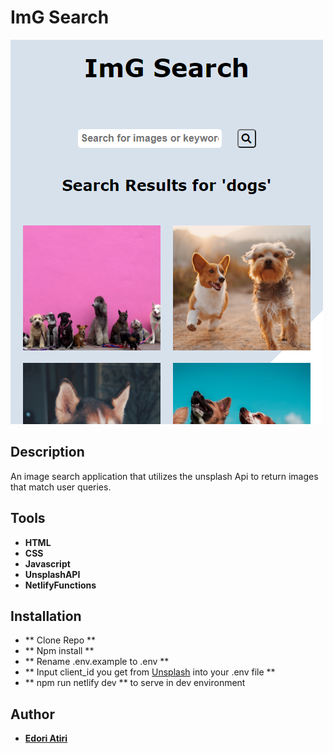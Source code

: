 # ImG Search

![alt text](./ImG-Search-mobile.png)

## Description

An image search application that utilizes the unsplash Api to return images that match user queries.

## Tools

- **HTML**
- **CSS**
- **Javascript**
- **UnsplashAPI**
- **NetlifyFunctions**

## Installation

- ** Clone Repo **
- ** Npm install **
- ** Rename .env.example to .env **
- ** Input client_id you get from [Unsplash](https://unsplash.com/developers) into your .env file **
- ** npm run netlify dev ** to serve in dev environment

## Author

- [**Edori Atiri**](https://github.com/EdoriAtiri)
